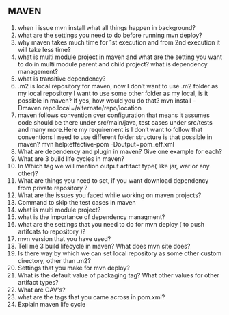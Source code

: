 MAVEN
------
1. when i issue mvn install what all things happen in background?
2. what are the settings you need to do before running mvn deploy?
3. why maven takes much time for 1st execution and from 2nd execution it will take less time?
4. what is multi module project in maven and what are the setting you want to do in multi module parent and child project? what is dependency management?
5. what is transitive dependency?
6. .m2 is local repository for maven, now I don’t want to use .m2 folder as my local repository I want to use some other folder as my local, is it possible in maven? If yes, how would you do that?
mvn install -Dmaven.repo.local=/alternate/repo/location 
7. maven follows convention over configuration that means it assumes code should be there under src/main/java, test cases under src/tests and many more.Here my requirement is I don’t want to follow that conventions I need to use different folder structure is that possible in maven?
mvn help:effective-pom -Doutput=pom_eff.xml
8. What are dependency and plugin in maven? Give one example for each?
9. What are 3 build life cycles in maven?
10. In Which tag we will mention output artifact type( like jar, war or any other)?
11. What are things you need to set, if you want download dependency from private repository ?
12. What are the issues you faced while working on maven projects?
13. Command to skip the test cases in maven
14. what is multi module project?
15. what is the importance of dependency managment?
16. what are the settings that you need to do for mvn deploy ( to push artifcats to repository )?
17. mvn version that you have used?
18. Tell me 3 build lifecycle in maven? What does mvn site does?
19. Is there way by which we can set local repository as some other custom directory, other than .m2?
20. Settings that you make for mvn deploy?
21. What is the default value of packaging tag? What other values for other artifact types?
22. What are GAV's?
23. what are the tags that you came across in pom.xml?
24. Explain maven life cycle